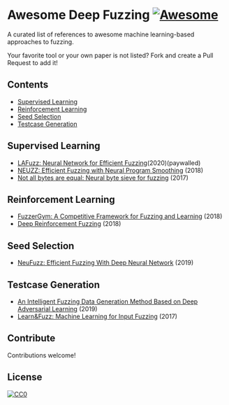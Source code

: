 # Awesome Deep Fuzzing [![Awesome](https://awesome.re/badge.svg)](https://awesome.re)

A curated list of references to awesome machine learning-based approaches to fuzzing.

Your favorite tool or your own paper is not listed? Fork and create a Pull Request to add it!

## Contents

- [Supervised Learning](#supervised)
- [Reinforcement Learning](#reinforcement-learning)
- [Seed Selection](#seed-selection)
- [Testcase Generation](#testcase-generation)

## Supervised Learning

- [LAFuzz: Neural Network for Efficient Fuzzing](https://ieeexplore.ieee.org/abstract/document/9288180)(2020)(paywalled)
- [NEUZZ: Efficient Fuzzing with Neural Program Smoothing](https://arxiv.org/abs/1807.05620)
  (2018)
- [Not all bytes are equal: Neural byte sieve for fuzzing](https://arxiv.org/abs/1711.04596)
  (2017)

## Reinforcement Learning
- [FuzzerGym: A Competitive Framework for Fuzzing and Learning](https://arxiv.org/abs/1807.07490)
  (2018)
- [Deep Reinforcement Fuzzing](https://arxiv.org/abs/1801.04589)
  (2018)

## Seed Selection

- [NeuFuzz: Efficient Fuzzing With Deep Neural Network](https://ieeexplore.ieee.org/document/8672949)
  (2019)

## Testcase Generation

- [An Intelligent Fuzzing Data Generation Method Based on Deep Adversarial Learning](https://ieeexplore.ieee.org/abstract/document/8691434)
  (2019)
- [Learn&Fuzz: Machine Learning for Input Fuzzing](https://arxiv.org/abs/1701.07232)
  (2017)

## Contribute

Contributions welcome!

## License

[![CC0](http://mirrors.creativecommons.org/presskit/buttons/88x31/svg/cc-zero.svg)](http://creativecommons.org/publicdomain/zero/1.0)
